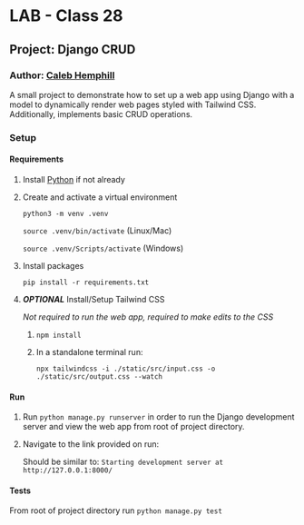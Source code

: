 # LAB - Class 28

## Project: Django CRUD

### Author: [Caleb Hemphill](https://github.com/kaylubh)

A small project to demonstrate how to set up a web app using Django with a model to dynamically render web pages styled with Tailwind CSS. Additionally, implements basic CRUD operations.

### Setup

#### Requirements

1. Install [Python](https://www.python.org/) if not already

1. Create and activate a virtual environment

    `python3 -m venv .venv`

    `source .venv/bin/activate` (Linux/Mac)

    `source .venv/Scripts/activate` (Windows)

1. Install packages

    `pip install -r requirements.txt`

1. ***OPTIONAL*** Install/Setup Tailwind CSS

    *Not required to run the web app, required to make edits to the CSS*

    1. `npm install`
    1. In a standalone terminal run:

        `npx tailwindcss -i ./static/src/input.css -o ./static/src/output.css --watch`

#### Run

1. Run `python manage.py runserver` in order to run the Django development server and view the web app from root of project directory.

1. Navigate to the link provided on run:

    Should be similar to: `Starting development server at http://127.0.0.1:8000/`

#### Tests

From root of project directory run `python manage.py test`
